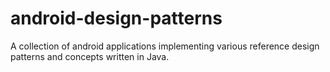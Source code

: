 # android-design-patterns
A collection of android applications implementing various reference design patterns and concepts written in Java.

